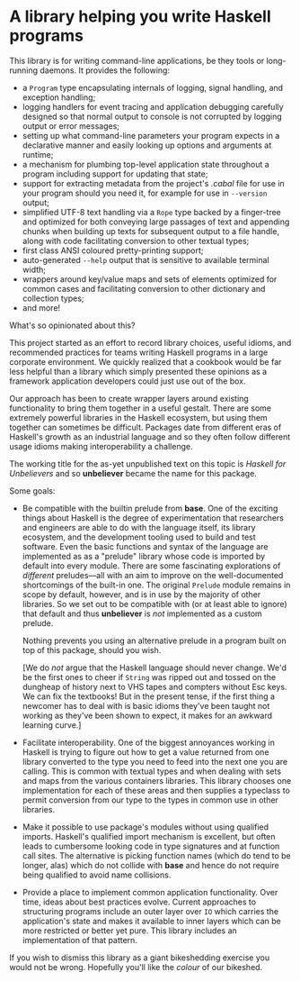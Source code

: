 A library helping you write Haskell programs
============================================

This library is for writing command-line applications, be they tools or
long-running daemons. It provides the following:

  - a `Program` type encapsulating internals of logging, signal
    handling, and exception handling;
  - logging handlers for event tracing and application debugging carefully
    designed so that normal output to console is not corrupted by logging
    output or error messages;
  - setting up what command-line parameters your program expects in a
    declarative manner and easily looking up options and arguments at
    runtime;
  - a mechanism for plumbing top-level application state throughout a
    program including support for updating that state;
  - support for extracting metadata from the project's _.cabal_ file for
    use in your program should you need it, for example for use in
    `--version` output;
  - simplified UTF-8 text handling via a `Rope` type backed by a
    finger-tree and optimized for both conveying large passages of text and
    appending chunks when building up texts for subsequent output to a file
    handle, along with code facilitating conversion to other textual types;
  - first class ANSI coloured pretty-printing support;
  - auto-generated `--help` output that is sensitive to available terminal
    width;
  - wrappers around key/value maps and sets of elements optimized for
    common cases and facilitating conversion to other dictionary and
    collection types;
  - and more!

What's so opinionated about this?

This project started as an effort to record library choices, useful
idioms, and recommended practices for teams writing Haskell programs in a
large corporate environment. We quickly realized that a cookbook would be
far less helpful than a library which simply presented these opinions as a
framework application developers could just use out of the box.

Our approach has been to create wrapper layers around existing
functionality to bring them together in a useful gestalt. There are some
extremely powerful libraries in the Haskell ecosystem, but using them
together can sometimes be difficult. Packages date from different
eras of Haskell's growth as an industrial language and so they often follow
different usage idioms making interoperability a challenge.

The working title for the as-yet unpublished text on this topic is _Haskell
for Unbelievers_ and so **unbeliever** became the name for this package.

Some goals:

  - Be compatible with the builtin prelude from **base**.  One of the
    exciting things about Haskell is the degree of experimentation that
    researchers and engineers are able to do with the language itself, its
    library ecosystem, and the development tooling used to build and test
    software.  Even the basic functions and syntax of the language are
    implemented as as a "prelude" library whose code is imported by default
    into every module. There are some fascinating explorations of
    _different_ preludes—all with an aim to improve on the well-documented
    shortcomings of the built-in one. The original `Prelude` module remains
    in scope by default, however, and is in use by the majority of other
    libraries. So we set out to be compatible with (or at least able to
    ignore) that default and thus **unbeliever** is _not_ implemented as a
    custom prelude.
    
    Nothing prevents you using an alternative prelude in a program built on
    top of this package, should you wish.

    \[We do _not_ argue that the Haskell language should never change. We'd
    be the first ones to cheer if `String` was ripped out and tossed on the
    dungheap of history next to VHS tapes and compters without Esc keys.
    We can fix the textbooks! But in the present tense, if the first thing
    a newcomer has to deal with is basic idioms they've been taught not
    working as they've been shown to expect, it makes for an awkward
    learning curve.\]

  - Facilitate interoperability. One of the biggest annoyances working in
    Haskell is trying to figure out how to get a value returned from one
    library converted to the type you need to feed into the next one you
    are calling. This is common with textual types and when dealing with
    sets and maps from the various containers libraries. This library
    chooses one implementation for each of these areas and then supplies a
    typeclass to permit conversion from our type to the types in common use
    in other libraries.

  - Make it possible to use package's modules without using qualified
    imports. Haskell's qualified import mechanism is excellent, but often
    leads to cumbersome looking code in type signatures and at function
    call sites. The alternative is picking function names (which do tend to
    be longer, alas) which do not collide with **base** and hence do not
    require being qualified to avoid name collisions.

  - Provide a place to implement common application functionality. Over
    time, ideas about best practices evolve. Current approaches to
    structuring programs include an outer layer over `IO` which carries the
    application's state and makes it available to inner layers which can be
    more restricted or better yet pure. This library includes an
    implementation of that pattern.

If you wish to dismiss this library as a giant bikeshedding exercise you
would not be wrong. Hopefully you'll like the _colour_ of our bikeshed.
